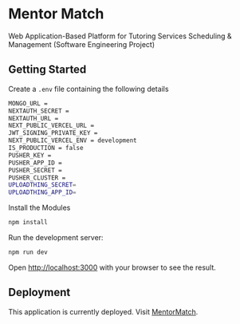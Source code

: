 

# Mentor Match

Web Application-Based Platform for Tutoring Services Scheduling & Management (Software Engineering Project)

## Getting Started

Create a `.env` file containing the following details

```bash
MONGO_URL = 
NEXTAUTH_SECRET = 
NEXTAUTH_URL = 
NEXT_PUBLIC_VERCEL_URL = 
JWT_SIGNING_PRIVATE_KEY = 
NEXT_PUBLIC_VERCEL_ENV = development
IS_PRODUCTION = false
PUSHER_KEY = 
PUSHER_APP_ID = 
PUSHER_SECRET = 
PUSHER_CLUSTER = 
UPLOADTHING_SECRET=
UPLOADTHING_APP_ID=

```

Install the Modules

```bash
npm install
```

Run the development server:

```bash
npm run dev
```

Open [http://localhost:3000](http://localhost:3000) with your browser to see the result.


## Deployment

This application is currently deployed. Visit [MentorMatch](https://mentormatch.online).
